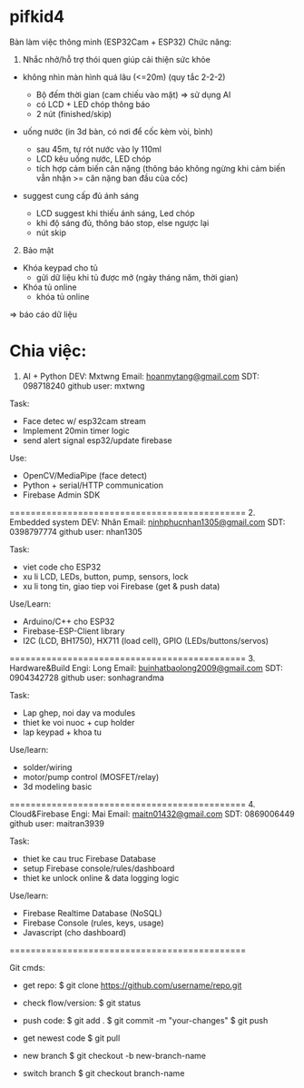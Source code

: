 # pifkid4

Bàn làm việc thông minh (ESP32Cam + ESP32)
Chức năng:
1. Nhắc nhở/hỗ trợ thói quen giúp cải thiện sức khỏe
- không nhìn màn hình quá lâu (<=20m) (quy tắc 2-2-2)
	+ Bộ đếm thời gian (cam chiếu vào mặt)
		=> sử dụng AI
	+ có LCD + LED chóp thông báo
	+ 2 nút (finished/skip)
	
- uống nước (in 3d bàn, có nơi để cốc kèm vòi, bình)
	+ sau 45m, tự rót nước vào ly 110ml
	+ LCD kêu uống nước, LED chóp
	+ tích hợp cảm biến cân nặng (thông báo không ngừng khi cảm biến vẫn nhận >= cân nặng ban đầu của cốc)

- suggest cung cấp đủ ánh sáng
	+ LCD suggest khi thiếu ánh sáng, Led chóp
	+ khi độ sáng đủ, thông báo stop, else ngược lại
	+ nút skip	
	
2. Bảo mật
- Khóa keypad cho tủ
	+ gửi dữ liệu khi tủ được mở (ngày tháng năm, thời gian)
- Khóa tủ online
	+ khóa tủ online

=> báo cáo dữ liệu

Chia việc:
=============================================
1. AI + Python DEV: Mxtwng 
Email: hoanmytang@gmail.com
SDT: 098718240
github user: mxtwng

Task:
- Face detec w/ esp32cam stream
- Implement 20min timer logic
- send alert signal esp32/update firebase

Use:
- OpenCV/MediaPipe (face detect)
- Python + serial/HTTP communication
- Firebase Admin SDK

=============================================
2. Embedded system DEV: Nhân
Email: ninhphucnhan1305@gmail.com
SDT: 0398797774
github user: nhan1305

Task:
- viet code cho ESP32
- xu li LCD, LEDs, button, pump, sensors, lock
- xu li tong tin, giao tiep voi Firebase (get & push data)

Use/Learn:
- Arduino/C++ cho ESP32
- Firebase-ESP-Client library
- I2C (LCD, BH1750), HX711 (load cell), GPIO (LEDs/buttons/servos)

=============================================
3. Hardware&Build Engi: Long
Email: buinhatbaolong2009@gmail.com
SDT: 0904342728
github user: sonhagrandma

Task:
- Lap ghep, noi day va modules
- thiet ke voi nuoc + cup holder
- lap keypad + khoa tu

Use/learn:
- solder/wiring
- motor/pump control (MOSFET/relay)
- 3d modeling basic

=============================================
4. Cloud&Firebase Engi: Mai
Email: maitn01432@gmail.com
SDT: 0869006449
github user: maitran3939

Task:
- thiet ke cau truc Firebase Database
- setup Firebase console/rules/dashboard
- thiet ke unlock online & data logging logic

Use/learn:
- Firebase Realtime Database (NoSQL)
- Firebase Console (rules, keys, usage)
- Javascript (cho dashboard)

=============================================

Git cmds:
- get repo: 
$ git clone https://github.com/username/repo.git

- check flow/version:
$ git status

- push code:
$ git add .
$ git commit -m "your-changes"
$ git push

- get newest code
$ git pull

- new branch
$ git checkout -b new-branch-name

- switch branch
$ git checkout branch-name